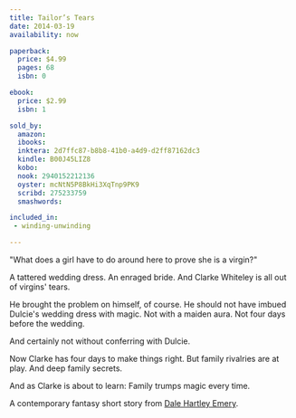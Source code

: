 ```yaml
---
title: Tailor’s Tears
date: 2014-03-19
availability: now

paperback:
  price: $4.99
  pages: 68
  isbn: 0

ebook:
  price: $2.99
  isbn: 1

sold_by:
  amazon:
  ibooks:
  inktera: 2d7ffc87-b8b8-41b0-a4d9-d2ff87162dc3
  kindle: B00J45LIZ8
  kobo:
  nook: 2940152212136
  oyster: mcNtN5P8BkHi3XqTnp9PK9
  scribd: 275233759
  smashwords:

included_in:
 - winding-unwinding

---
```


"What does a girl have to do around here to prove she is a virgin?"

A tattered wedding dress.
An enraged bride.
And Clarke Whiteley is all out of virgins' tears.

He brought the problem on himself,
of course.
He should not have imbued Dulcie's wedding dress with magic.
Not with a maiden aura.
Not four days before the wedding.

And certainly not without conferring with Dulcie.

Now Clarke has four days to make things right.
But family rivalries are at play.
And deep family secrets.

And as Clarke is about to learn:
Family trumps magic every time.

A contemporary fantasy short story
from
[Dale Hartley Emery](http://dalehartleyemery.com/).
